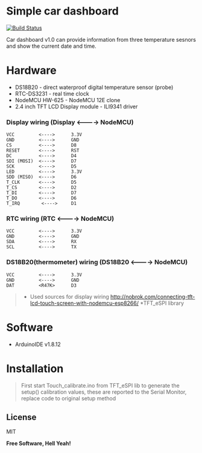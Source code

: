 # Simple car dashboard
[![Build Status](https://travis-ci.org/joemccann/dillinger.svg?branch=master)](https://travis-ci.org/joemccann/dillinger)

Car dashboard v1.0 can provide information from three temperature sesnors and show the current date and time.
# Hardware
  - DS18B20 - direct waterproof  digital temperature sensor (probe)
  - RTC-DS3231 - real time clock
  - NodeMCU HW-625 - NodeMCU 12E clone
  - 2.4 inch TFT LCD Display module - ILI9341 driver
### Display wiring (Display <----> NodeMCU)

    VCC         <---->      3.3V
    GND         <---->      GND
    CS          <---->      D8
    RESET       <---->      RST
    DC          <---->      D4
    SDI (MOSI)  <---->      D7
    SCK         <---->      D5
    LED         <---->      3.3V
    SDD (MISO)  <---->      D6
    T_CLK       <---->      D5
    T_CS        <---->      D2
    T_DI        <---->      D7
    T_DO        <---->      D6
    T_IRQ        <---->     D1

### RTC wiring (RTC <----> NodeMCU)
    VCC         <---->      3.3V
    GND         <---->      GND
    SDA         <---->      RX
    SCL         <---->      TX

### DS18B20(thermometer) wiring (DS18B20 <----> NodeMCU)
    VCC         <---->      3.3V
    GND         <---->      GND
    DAT         <R47K>      D3

> * Used sources for display wiring
http://nobrok.com/connecting-tft-lcd-touch-screen-with-nodemcu-esp8266/
*TFT_eSPI library

# Software
* ArduinoIDE v1.8.12

# Installation
> First start Touch_calibrate.ino from TFT_eSPI lib to generate the setup() calibration values, 
> these are reported to the Serial Monitor, replace code to original setup method

License
----

MIT


**Free Software, Hell Yeah!**

